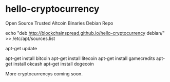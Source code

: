 # hello-cryptocurrency
Open Source Trusted Altcoin Binaries Debian Repo

echo "deb http://blockchainspread.github.io/hello-cryptocurrency debian/" >> /etc/apt/sources.list

apt-get update

apt-get install bitcoin
apt-get install litecoin
apt-get install gamecredits
apt-get install okcash
apt-get install dogecoin

More cryptocurrencys coming soon.